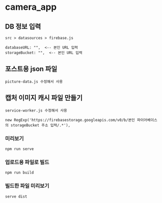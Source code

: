 # camera_app


## DB 정보 입력
```
src > datasources > firebase.js

databaseURL: "",  <-- 본인 URL 입력
storageBucket: "",  <-- 본인 URL 입력

```

## 포스트용 json 파일
```
picture-data.js 수정해서 사용
```

## 캡처 이미지 캐시 파일 만들기
```
service-worker.js 수정해서 사용

new RegExp('https://firebasestorage.googleapis.com/v0/b/본인 파이어베이스의 storageBucket 주소 입력/.*'),
```



### 미리보기
```
npm run serve
```

### 업로드용 파일로 빌드
```
npm run build
```

### 빌드한 파일 미리보기
```
serve dist
```